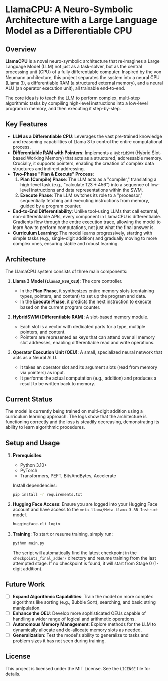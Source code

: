 # LlamaCPU: A Neuro-Symbolic Architecture with a Large Language Model as a Differentiable CPU

  <!-- TODO: Replace with an actual architecture diagram URL -->

## Overview

**LlamaCPU** is a novel neuro-symbolic architecture that re-imagines a Large Language Model (LLM) not just as a task-solver, but as the central processing unit (CPU) of a fully differentiable computer. Inspired by the von Neumann architecture, this project separates the system into a neural CPU (Llama 3), a differentiable RAM (a structured external memory), and a neural ALU (an operator execution unit), all trainable end-to-end.

The core idea is to teach the LLM to perform complex, multi-step algorithmic tasks by compiling high-level instructions into a low-level program in memory, and then executing it step-by-step.

## Key Features

- **LLM as a Differentiable CPU**: Leverages the vast pre-trained knowledge and reasoning capabilities of Llama 3 to control the entire computational process.
- **Differentiable RAM with Pointers**: Implements a `HybridSWM` (Hybrid Slot-based Working Memory) that acts as a structured, addressable memory. Crucially, it supports pointers, enabling the creation of complex data structures and indirect addressing.
- **Two-Phase "Plan & Execute" Process**:
    1.  **Plan (Compile) Phase**: The LLM acts as a "compiler," translating a high-level task (e.g., "calculate 123 + 456") into a sequence of low-level instructions and data representations within the SWM.
    2.  **Execute Phase**: The LLM switches its role to a "processor," sequentially fetching and executing instructions from memory, guided by a program counter.
- **End-to-End Differentiability**: Unlike tool-using LLMs that call external, non-differentiable APIs, every component in LlamaCPU is differentiable. Gradients flow through the entire execution trace, allowing the model to learn *how* to perform computations, not just what the final answer is.
- **Curriculum Learning**: The model learns progressively, starting with simple tasks (e.g., single-digit addition) and gradually moving to more complex ones, ensuring stable and robust learning.

## Architecture

The LlamaCPU system consists of three main components:

1.  **Llama 3 Model (`Llama3_NSW_OEU`)**: The core controller.
    - In the **Plan Phase**, it synthesizes entire memory slots (containing types, pointers, and content) to set up the program and data.
    - In the **Execute Phase**, it predicts the next instruction to execute based on the current program counter.

2.  **HybridSWM (Differentiable RAM)**: A slot-based memory module.
    - Each slot is a vector with dedicated parts for a type, multiple pointers, and content.
    - Pointers are represented as keys that can attend over all memory slot addresses, enabling differentiable read and write operations.

3.  **Operator Execution Unit (OEU)**: A small, specialized neural network that acts as a Neural ALU.
    - It takes an operator slot and its argument slots (read from memory via pointers) as input.
    - It performs the actual computation (e.g., addition) and produces a result to be written back to memory.

## Current Status

The model is currently being trained on multi-digit addition using a curriculum learning approach. The logs show that the architecture is functioning correctly and the loss is steadily decreasing, demonstrating its ability to learn algorithmic procedures.

## Setup and Usage

1.  **Prerequisites**:
    - Python 3.10+
    - PyTorch
    - Transformers, PEFT, BitsAndBytes, Accelerate

    Install dependencies:
    ```bash
    pip install -r requirements.txt
    ```

2.  **Hugging Face Access**:
    Ensure you are logged into your Hugging Face account and have access to the `meta-llama/Meta-Llama-3-8B-Instruct` model.
    ```bash
    huggingface-cli login
    ```

3.  **Training**:
    To start or resume training, simply run:
    ```bash
    python main.py
    ```
    The script will automatically find the latest checkpoint in the `checkpoints_final_adder/` directory and resume training from the last attempted stage. If no checkpoint is found, it will start from Stage 0 (1-digit addition).

## Future Work

- [ ] **Expand Algorithmic Capabilities**: Train the model on more complex algorithms like sorting (e.g., Bubble Sort), searching, and basic string manipulation.
- [ ] **Enhance the OEU**: Develop more sophisticated OEUs capable of handling a wider range of logical and arithmetic operations.
- [ ] **Autonomous Memory Management**: Explore methods for the LLM to dynamically allocate and de-allocate memory slots as needed.
- [ ] **Generalization**: Test the model's ability to generalize to tasks and problem sizes it has not seen during training.

## License

This project is licensed under the MIT License. See the `LICENSE` file for details.
